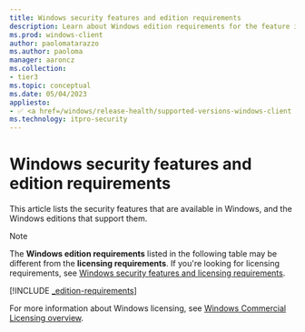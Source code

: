 ```yaml
---
title: Windows security features and edition requirements
description: Learn about Windows edition requirements for the feature included in Windows.
ms.prod: windows-client
author: paolomatarazzo
ms.author: paoloma
manager: aaroncz
ms.collection:
- tier3
ms.topic: conceptual
ms.date: 05/04/2023
appliesto:
- ✅ <a href=/windows/release-health/supported-versions-windows-client target=_blank>Windows 11</a>
ms.technology: itpro-security
---
```


# Windows security features and edition requirements

This article lists the security features that are available in Windows, and the Windows editions that support them.

> [!NOTE]
> The **Windows edition requirements** listed in the following table may be different from the **licensing requirements**. If you're looking for licensing requirements, see [Windows security features and licensing requirements](security-features-licensing-requirements.md).

[!INCLUDE [_edition-requirements](../../../includes/licensing/_edition-requirements.md)]

For more information about Windows licensing, see [Windows Commercial Licensing overview](../../whats-new/windows-licensing.md).
